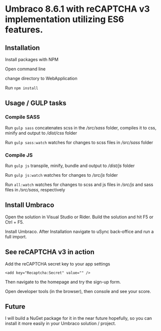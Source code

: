# Umbraco 8.6.1 with reCAPTCHA v3 implementation utilizing ES6 features.

## Installation

Install packages with NPM

Open command line

change directory to WebApplication

Run ```npm install```

## Usage / GULP tasks

### Compile SASS
Run ```gulp sass``` concatenates scss in the _/src/sass_ folder, compiles it to css, minify and output to _/dist/css_ folder

Run ```gulp sass:watch``` watches for changes to scss files in _/src/sass_ folder

### Compile JS
Run ```gulp js``` transpile, minify, bundle and output to _/dist/js_ folder

Run ```gulp js:watch``` watches for changes to _/src/js_ folder

Run ```all:watch``` watches for changes to scss and js files in _/src/js_ and sass files in _/src/sass_, respectively

## Install Umbraco

Open the solution in Visual Studio or Rider. Build the solution and hit F5 or Ctrl + F5.

Install Umbraco. After Installation navigate to uSync back-office and run a full import.

## See reCAPTCHA v3 in action

Add the reCAPTCHA secret key to your app settings

```<add key="Recaptcha:Secret" value="" />```

Then navigate to the homepage and try the sign-up form.

Open developer tools (in the browser), then console and see your score.

## Future

I will build a NuGet package for it in the near future hopefully, so you can install it more easily in your Umbraco 
solution / project.